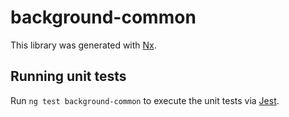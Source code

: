 # background-common

This library was generated with [Nx](https://nx.dev).

## Running unit tests

Run `ng test background-common` to execute the unit tests via [Jest](https://jestjs.io).
